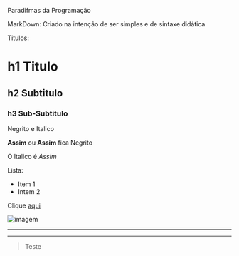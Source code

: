 Paradifmas da Programação

MarkDown: Criado na intenção de ser simples e de sintaxe didática

Titulos:

#   h1 Titulo
##  h2 Subtitulo
### h3 Sub-Subtitulo

Negrito e Italico

**Assim** ou __Assim__ fica Negrito

O Italico é *Assim*

Lista:
* Item 1
* Intem 2

Clique [aqui](https://github.com/KiuryMariano/poo-terceiro-periodo-turma-a/tree/master)

![imagem](https://www.google.com/search?q=paisagem&sca_esv=dca996cfbce33230&sxsrf=ACQVn08ePjxYvL3jFARmYB9ZI8PWo5KEpQ:1711406234281&tbm=isch&source=iu&ictx=1&vet=1&fir=BTgbe6bj_AJFoM%252CBoW1cN3tlXP6aM%252C%252Fm%252F025s3q0%253BsU1xpQ-kiQdHSM%252CrOCPY8W346cEkM%252C_%253BodF30M47cSxoFM%252CUhUqF5gQqyFKMM%252C_%253BNl1uklVt_Vbx9M%252Ch6p1mXSNz75IAM%252C_%253BsznE3340O1YzhM%252CC1QwaiJsabZx5M%252C_&usg=AI4_-kSJ9EcfyQTXnQ9ncWTD6SF-GSsrYA&sa=X&ved=2ahUKEwjzlaSFvZCFAxW_NrkGHUWQBPUQ_B16BAhHEAE#imgrc=BTgbe6bj_AJFoM)

___

---

> Teste